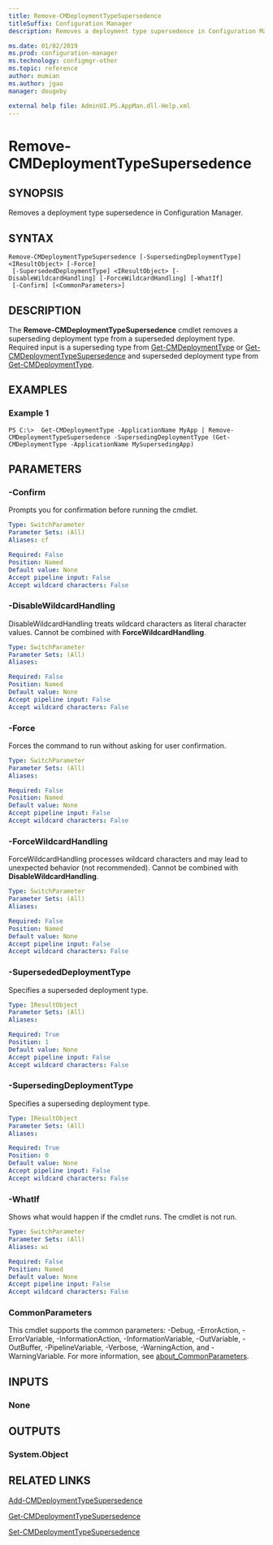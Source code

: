 ```yaml
---
title: Remove-CMDeploymentTypeSupersedence
titleSuffix: Configuration Manager
description: Removes a deployment type supersedence in Configuration Manager.

ms.date: 01/02/2019
ms.prod: configuration-manager
ms.technology: configmgr-other
ms.topic: reference
author: mumian
ms.author: jgao
manager: dougeby

external help file: AdminUI.PS.AppMan.dll-Help.xml
---
```


# Remove-CMDeploymentTypeSupersedence

## SYNOPSIS

Removes a deployment type supersedence in Configuration Manager.

## SYNTAX

```
Remove-CMDeploymentTypeSupersedence [-SupersedingDeploymentType] <IResultObject> [-Force]
 [-SupersededDeploymentType] <IResultObject> [-DisableWildcardHandling] [-ForceWildcardHandling] [-WhatIf]
 [-Confirm] [<CommonParameters>]
```

## DESCRIPTION

The **Remove-CMDeploymentTypeSupersedence** cmdlet removes a superseding deployment type from a superseded deployment type. Required input is a superseding type from [Get-CMDeploymentType](./Get-CMDeploymentType.md) or [Get-CMDeploymentTypeSupersedence](./Get-CMDeploymentTypeSupersedence.md) and superseded deployment type from [Get-CMDeploymentType](./Get-CMDeploymentType.md).

## EXAMPLES

### Example 1

```
PS C:\>  Get-CMDeploymentType -ApplicationName MyApp | Remove-CMDeploymentTypeSupersedence -SupersedingDeploymentType (Get-CMDeploymentType -ApplicationName MySupersedingApp)
```

## PARAMETERS

### -Confirm

Prompts you for confirmation before running the cmdlet.

```yaml
Type: SwitchParameter
Parameter Sets: (All)
Aliases: cf

Required: False
Position: Named
Default value: None
Accept pipeline input: False
Accept wildcard characters: False
```

### -DisableWildcardHandling

DisableWildcardHandling treats wildcard characters as literal character values. Cannot be combined with **ForceWildcardHandling**.

```yaml
Type: SwitchParameter
Parameter Sets: (All)
Aliases: 

Required: False
Position: Named
Default value: None
Accept pipeline input: False
Accept wildcard characters: False
```

### -Force

Forces the command to run without asking for user confirmation.

```yaml
Type: SwitchParameter
Parameter Sets: (All)
Aliases: 

Required: False
Position: Named
Default value: None
Accept pipeline input: False
Accept wildcard characters: False
```

### -ForceWildcardHandling

ForceWildcardHandling processes wildcard characters and may lead to unexpected behavior (not recommended). Cannot be combined with **DisableWildcardHandling**.

```yaml
Type: SwitchParameter
Parameter Sets: (All)
Aliases: 

Required: False
Position: Named
Default value: None
Accept pipeline input: False
Accept wildcard characters: False
```

### -SupersededDeploymentType

Specifies a superseded deployment type.

```yaml
Type: IResultObject
Parameter Sets: (All)
Aliases: 

Required: True
Position: 1
Default value: None
Accept pipeline input: False
Accept wildcard characters: False
```

### -SupersedingDeploymentType

Specifies a superseding deployment type.

```yaml
Type: IResultObject
Parameter Sets: (All)
Aliases: 

Required: True
Position: 0
Default value: None
Accept pipeline input: False
Accept wildcard characters: False
```

### -WhatIf

Shows what would happen if the cmdlet runs.
The cmdlet is not run.

```yaml
Type: SwitchParameter
Parameter Sets: (All)
Aliases: wi

Required: False
Position: Named
Default value: None
Accept pipeline input: False
Accept wildcard characters: False
```

### CommonParameters

This cmdlet supports the common parameters: -Debug, -ErrorAction, -ErrorVariable, -InformationAction, -InformationVariable, -OutVariable, -OutBuffer, -PipelineVariable, -Verbose, -WarningAction, and -WarningVariable. For more information, see [about_CommonParameters](http://go.microsoft.com/fwlink/?LinkID=113216).

## INPUTS

### None

## OUTPUTS

### System.Object

## RELATED LINKS

[Add-CMDeploymentTypeSupersedence](./Add-CMDeploymentTypeSupersedence.md)

[Get-CMDeploymentTypeSupersedence](./Get-CMDeploymentTypeSupersedence.md)

[Set-CMDeploymentTypeSupersedence](./Set-CMDeploymentTypeSupersedence.md)
